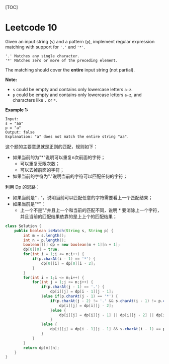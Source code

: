 [TOC]

# Leetcode 10

Given an input string (`s`) and a pattern (`p`), implement regular expression matching with support for `'.'` and `'*'`.

```
'.' Matches any single character.
'*' Matches zero or more of the preceding element.
```

The matching should cover the **entire** input string (not partial).

**Note:**

- `s` could be empty and contains only lowercase letters `a-z`.
- `p` could be empty and contains only lowercase letters `a-z`, and characters like `.` or `*`.

**Example 1:**

```
Input:
s = "aa"
p = "a"
Output: false
Explanation: "a" does not match the entire string "aa".
```

这个题的主要意思就是正则的匹配，规则如下：

- 如果当前的为"*"说明可以重复n次前面的字符；
  - 可以重复无限次数；
  - 可以去掉前面的字符；
- 如果当前的字符为"."说明当前的字符可以匹配任何的字符；

利用 Dp 的思路：

- 如果当前是" . "，说明当前可以匹配任意的字符需要看上一个匹配结果；
- 如果当前是"*"：
  - 上一个不是"."并且上一个和当前的匹配不同，说明 * 要消除上一个字符，并且当前的匹配结果依靠的是上上个的匹配结果；

```java
class Solution {
    public boolean isMatch(String s, String p) {
        int m = s.length();
        int n = p.length();
        boolean[][] dp = new boolean[m + 1][n + 1];
        dp[0][0] = true;
        for(int i = 1;i <= n;i++) {
            if(p.charAt(i - 1) == '*') {
                dp[0][i] = dp[0][i - 2];
            }
        }
        for(int i = 1;i <= m;i++) {
            for(int j = 1;j <= n;j++) {
                if(p.charAt(j - 1) == '.') {
                    dp[i][j] = dp[i - 1][j - 1];
                }else if(p.charAt(j - 1) == '*') {
                    if(p.charAt(j - 2) != '.' && s.charAt(i - 1) != p.charAt(j - 2)) {
                        dp[i][j] = dp[i][j - 2];
                    }else {
                        dp[i][j] = dp[i][j - 1] || dp[i][j - 2] || dp[i - 1][j];
                    }
                }else {
                    dp[i][j] = dp[i - 1][j - 1] && s.charAt(i - 1) == p.charAt(j - 1);
                }
            }
        }
        return dp[m][n];
    }
}
```

